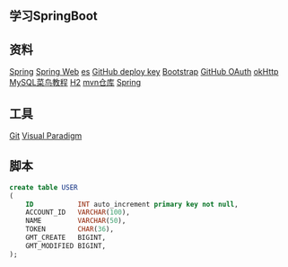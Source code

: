 ## 学习SpringBoot

## 资料
[Spring](https://spring.io/guides)
[Spring Web](https://spring.io/guides/gs/serving-web-content/)
[es](https://elasticsearch.cn/explore)
[GitHub deploy key](https://developer.github.com/v3/guides/managing-deploy-keys/#deploy-keys)
[Bootstrap](https://v3.bootcss.com/getting_started/)
[GitHub OAuth](https://developer.github.com/apps/building-oauth-apps/)
[okHttp](https://square.github.io/okhttp/)
[MySQL菜鸟教程](https://www.runoob.com/mysql/mysql-tutorial.html)
[H2](http://www.h2database.com/html/main.html)
[mvn仓库](https://mvnrepository.com/)
[Spring](https://docs.spring.io/spring-boot/docs/2.0.0.RC1/reference/htmlsingle/#boot-features-embedded-database-support)

## 工具
[Git](https://git-scm.com/download)
[Visual Paradigm](https://www.visual-paradigm.com)

## 脚本
```sql
create table USER
(
    ID           INT auto_increment primary key not null,
    ACCOUNT_ID   VARCHAR(100),
    NAME         VARCHAR(50),
    TOKEN        CHAR(36),
    GMT_CREATE   BIGINT,
    GMT_MODIFIED BIGINT,
);


```
